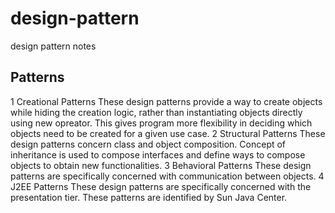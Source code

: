 # design-pattern
design pattern notes

## Patterns
1	Creational Patterns
These design patterns provide a way to create objects while hiding the creation logic, rather than instantiating objects directly using new opreator. This gives program more flexibility in deciding which objects need to be created for a given use case.
2	Structural Patterns
These design patterns concern class and object composition. Concept of inheritance is used to compose interfaces and define ways to compose objects to obtain new functionalities.
3	Behavioral Patterns
These design patterns are specifically concerned with communication between objects.
4	J2EE Patterns
These design patterns are specifically concerned with the presentation tier. These patterns are identified by Sun Java Center.
